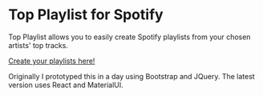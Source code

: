 # Top Playlist for Spotify

Top Playlist allows you to easily create Spotify playlists from your chosen artists' top tracks.

[Create your playlists here!](https://davidmoodie.com/top-playlists)

Originally I prototyped this in a day using Bootstrap and JQuery. The latest version uses React and MaterialUI.